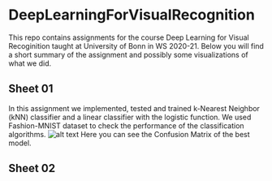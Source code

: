 # DeepLearningForVisualRecognition

This repo contains assignments for the course Deep Learning for Visual Recoginition taught at University of Bonn in WS 2020-21. Below you will find a short summary of the assignment and possibly some visualizations of what we did.

## Sheet 01

In this assignment we implemented, tested and trained k-Nearest Neighbor (kNN) classifier and a linear classifier with the logistic function. We used Fashion-MNIST dataset to check the performance of the classification algorithms.
![alt text](https://github.com/here-to-learn0/DeepLearningForVisualRecognition//image.jpg?raw=true)
Here you can see the Confusion Matrix of the best model.

## Sheet 02

